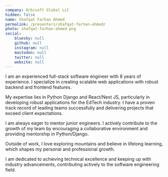 ```yaml
---
company: Arbisoft Global LLC
hidden: false
name: Shafqat Farhan Ahmed
permalink: /presenters/shafqat-farhan-ahmed/
photo: shafqat-farhan-ahmed.png
social:
    bluesky: null
    github: null
    instagram: null
    mastodon: null
    twitter: null
    website: null
---
```


I am an experienced full-stack software engineer with 8 years of experience. I specialize in creating scalable web applications with robust backend and frontend features.

My expertise lies in Python Django and React/Next JS, particularly in developing robust applications for the EdTech industry. I have a proven track record of leading teams successfully and delivering projects that exceed client expectations.

I am always eager to mentor junior engineers. I actively contribute to the growth of my team by encouraging a collaborative environment and providing mentorship in Python/Django.

Outside of work, I love exploring mountains and believe in lifelong learning, which shapes my personal and professional growth.

I am dedicated to achieving technical excellence and keeping up with industry advancements, contributing actively to the software engineering field.
